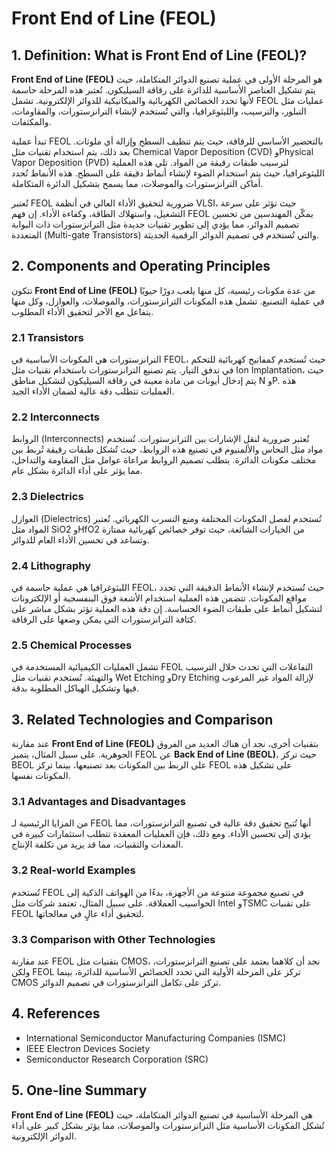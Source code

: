 # Front End of Line (FEOL)

## 1. Definition: What is **Front End of Line (FEOL)**?
**Front End of Line (FEOL)** هو المرحلة الأولى في عملية تصنيع الدوائر المتكاملة، حيث يتم تشكيل العناصر الأساسية للدائرة على رقاقة السيليكون. تُعتبر هذه المرحلة حاسمة لأنها تحدد الخصائص الكهربائية والميكانيكية للدوائر الإلكترونية. تشمل FEOL عمليات مثل التبلور، والترسيب، والليثوغرافيا، والتي تُستخدم لإنشاء الترانزستورات، والمقاومات، والمكثفات. 

تبدأ عملية FEOL بالتحضير الأساسي للرقاقة، حيث يتم تنظيف السطح وإزالة أي ملوثات. بعد ذلك، يتم استخدام تقنيات مثل Chemical Vapor Deposition (CVD) وPhysical Vapor Deposition (PVD) لترسيب طبقات رقيقة من المواد. تلي هذه العملية الليثوغرافيا، حيث يتم استخدام الضوء لإنشاء أنماط دقيقة على السطح. هذه الأنماط تُحدد أماكن الترانزستورات والموصلات، مما يسمح بتشكيل الدائرة المتكاملة.

تُعتبر FEOL ضرورية لتحقيق الأداء العالي في أنظمة VLSI، حيث تؤثر على سرعة التشغيل، واستهلاك الطاقة، وكفاءة الأداء. إن فهم FEOL يمكّن المهندسين من تحسين تصميم الدوائر، مما يؤدي إلى تطوير تقنيات جديدة مثل الترانزستورات ذات البوابة المتعددة (Multi-gate Transistors) والتي تُستخدم في تصميم الدوائر الرقمية الحديثة.

## 2. Components and Operating Principles
تتكون **Front End of Line (FEOL)** من عدة مكونات رئيسية، كل منها يلعب دورًا حيويًا في عملية التصنيع. تشمل هذه المكونات الترانزستورات، والموصلات، والعوازل، وكل منها يتفاعل مع الآخر لتحقيق الأداء المطلوب.

### 2.1 Transistors
الترانزستورات هي المكونات الأساسية في FEOL، حيث تُستخدم كمفاتيح كهربائية للتحكم في تدفق التيار. يتم تصنيع الترانزستورات باستخدام تقنيات مثل Ion Implantation، حيث يتم إدخال أيونات من مادة معينة في رقاقة السيليكون لتشكيل مناطق N وP. هذه العمليات تتطلب دقة عالية لضمان الأداء الجيد.

### 2.2 Interconnects
الروابط (Interconnects) تُعتبر ضرورية لنقل الإشارات بين الترانزستورات. تُستخدم مواد مثل النحاس والألمنيوم في تصنيع هذه الروابط، حيث تُشكل طبقات رقيقة تُربط بين مختلف مكونات الدائرة. يتطلب تصميم الروابط مراعاة عوامل مثل المقاومة والتداخل، مما يؤثر على أداء الدائرة بشكل عام.

### 2.3 Dielectrics
العوازل (Dielectrics) تُستخدم لفصل المكونات المختلفة ومنع التسرب الكهربائي. تُعتبر المواد مثل SiO2 وHfO2 من الخيارات الشائعة، حيث توفر خصائص كهربائية ممتازة وتساعد في تحسين الأداء العام للدوائر.

### 2.4 Lithography
الليثوغرافيا هي عملية حاسمة في FEOL، حيث تُستخدم لإنشاء الأنماط الدقيقة التي تحدد مواقع المكونات. تتضمن هذه العملية استخدام الأشعة فوق البنفسجية أو الإلكترونات لتشكيل أنماط على طبقات الضوء الحساسة. إن دقة هذه العملية تؤثر بشكل مباشر على كثافة الترانزستورات التي يمكن وضعها على الرقاقة.

### 2.5 Chemical Processes
تشمل العمليات الكيميائية المستخدمة في FEOL التفاعلات التي تحدث خلال الترسيب والتهيئة. تُستخدم تقنيات مثل Wet Etching وDry Etching لإزالة المواد غير المرغوب فيها وتشكيل الهياكل المطلوبة بدقة.

## 3. Related Technologies and Comparison
عند مقارنة **Front End of Line (FEOL)** بتقنيات أخرى، نجد أن هناك العديد من الفروق الجوهرية. على سبيل المثال، يتميز FEOL عن **Back End of Line (BEOL)**، حيث تركز BEOL على الربط بين المكونات بعد تصنيعها، بينما تركز FEOL على تشكيل هذه المكونات نفسها.

### 3.1 Advantages and Disadvantages
من المزايا الرئيسية لـ FEOL أنها تُتيح تحقيق دقة عالية في تصنيع الترانزستورات، مما يؤدي إلى تحسين الأداء. ومع ذلك، فإن العمليات المعقدة تتطلب استثمارات كبيرة في المعدات والتقنيات، مما قد يزيد من تكلفة الإنتاج.

### 3.2 Real-world Examples
تُستخدم FEOL في تصنيع مجموعة متنوعة من الأجهزة، بدءًا من الهواتف الذكية إلى الحواسيب العملاقة. على سبيل المثال، تعتمد شركات مثل Intel وTSMC على تقنيات FEOL لتحقيق أداء عالٍ في معالجاتها.

### 3.3 Comparison with Other Technologies
عند مقارنة FEOL بتقنيات مثل CMOS، نجد أن كلاهما يعتمد على تصنيع الترانزستورات، ولكن FEOL تركز على المرحلة الأولية التي تحدد الخصائص الأساسية للدائرة، بينما CMOS تركز على تكامل الترانزستورات في تصميم الدوائر.

## 4. References
- International Semiconductor Manufacturing Companies (ISMC)
- IEEE Electron Devices Society
- Semiconductor Research Corporation (SRC)

## 5. One-line Summary
**Front End of Line (FEOL)** هي المرحلة الأساسية في تصنيع الدوائر المتكاملة، حيث تُشكل المكونات الأساسية مثل الترانزستورات والموصلات، مما يؤثر بشكل كبير على أداء الدوائر الإلكترونية.